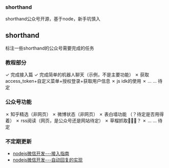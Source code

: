 ### shorthand
shorthand公众号开源，基于node，新手坑慎入

## shorthand
标注一些shorthand的公众号需要完成的任务

### 教程部分
✓ 完成接入篇 
✓ 完成简单的机器人聊天（示例，不是主要功能）
✗ 获取access_token+自定义菜单+授权登录+获取用户信息
✗  js idk的使用
✗ … … 待定
### 公众号功能
✗ 知乎精选（非网页）
✗ 微博状态（非网页）
✗ 表白墙功能 （？待定是否用得着）
✗ rss阅读（网页，是公众号还是网站待定）
✗ 草榴抓取🔞🔞🔞？
✗ … … 待定

### 不定期更新

- [nodejs微信开发---接入指南](https://segmentfault.com/a/1190000005856154)
- [nodejs微信开发---自动回复的实现](https://segmentfault.com/a/1190000005861026)